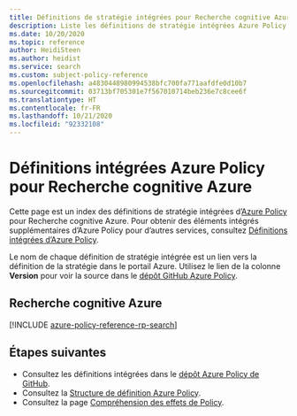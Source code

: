 ```yaml
---
title: Définitions de stratégie intégrées pour Recherche cognitive Azure
description: Liste les définitions de stratégie intégrées Azure Policy pour Recherche cognitive Azure. Ces définitions de stratégie intégrées fournissent des approches courantes pour la gestion de vos ressources Azure.
ms.date: 10/20/2020
ms.topic: reference
author: HeidiSteen
ms.author: heidist
ms.service: search
ms.custom: subject-policy-reference
ms.openlocfilehash: a4830448980994538bfc700fa771aafdfe0d10b7
ms.sourcegitcommit: 03713bf705301e7f567010714beb236e7c8cee6f
ms.translationtype: HT
ms.contentlocale: fr-FR
ms.lasthandoff: 10/21/2020
ms.locfileid: "92332108"
---
```

# <a name="azure-policy-built-in-definitions-for-azure-cognitive-search"></a>Définitions intégrées Azure Policy pour Recherche cognitive Azure

Cette page est un index des définitions de stratégie intégrées d’[Azure Policy](../governance/policy/overview.md) pour Recherche cognitive Azure. Pour obtenir des éléments intégrés supplémentaires d’Azure Policy pour d’autres services, consultez [Définitions intégrées d’Azure Policy](../governance/policy/samples/built-in-policies.md).

Le nom de chaque définition de stratégie intégrée est un lien vers la définition de la stratégie dans le portail Azure. Utilisez le lien de la colonne **Version** pour voir la source dans le [dépôt GitHub Azure Policy](https://github.com/Azure/azure-policy).

## <a name="azure-cognitive-search"></a>Recherche cognitive Azure

[!INCLUDE [azure-policy-reference-rp-search](../../includes/policy/reference/byrp/microsoft.search.md)]

## <a name="next-steps"></a>Étapes suivantes

- Consultez les définitions intégrées dans le [dépôt Azure Policy de GitHub](https://github.com/Azure/azure-policy).
- Consultez la [Structure de définition Azure Policy](../governance/policy/concepts/definition-structure.md).
- Consultez la page [Compréhension des effets de Policy](../governance/policy/concepts/effects.md).
